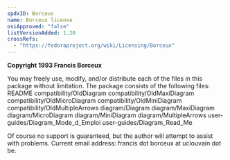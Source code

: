 ```yaml
---
spdxID: Borceux
name: Borceux license
osiApproved: "false"
listVersionAdded: 1.20
crossRefs: 
  - "https://fedoraproject.org/wiki/Licensing/Borceux"
---
```


**Copyright 1993 Francis Borceux**

You may freely use, modify, and/or distribute each of the files in this package without limitation. The package consists of the following files: README compatibility/OldDiagram compatibility/OldMaxiDiagram compatibility/OldMicroDiagram compatibility/OldMiniDiagram compatibility/OldMultipleArrows diagram/Diagram diagram/MaxiDiagram diagram/MicroDiagram diagram/MiniDiagram diagram/MultipleArrows user-guides/Diagram_Mode_d_Emploi user-guides/Diagram_Read_Me

Of course no support is guaranteed, but the author will attempt to assist with problems. Current email address: francis dot borceux at uclouvain dot be.
